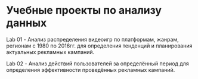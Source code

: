 # Учебные проекты по анализу данных

Lab 01 - Анализ распределения видеоигр по платформам, жанрам, регионам с 1980 по 2016гг. для определения тенденций и планирования актуальных рекламных кампаний.

Lab 02 - Анализ действий пользователей за определённый период для определения эффективности проведённых рекламных кампаний.
